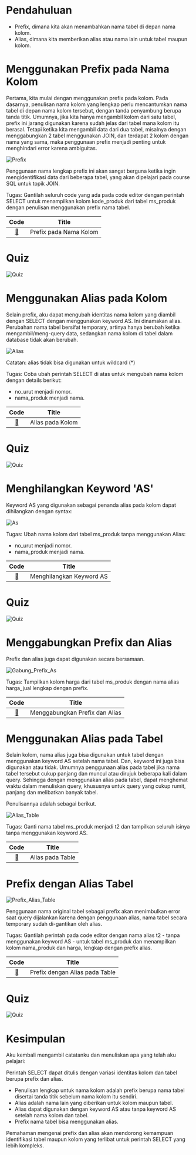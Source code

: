 # Pendahuluan

- Prefix, dimana kita akan menambahkan nama tabel di depan nama kolom.
- Alias, dimana kita memberikan alias atau nama lain untuk tabel maupun kolom.

# Menggunakan Prefix pada Nama Kolom

Pertama, kita mulai dengan menggunakan prefix pada kolom. Pada dasarnya, penulisan nama kolom yang lengkap perlu mencantumkan nama tabel di depan nama kolom tersebut, dengan tanda penyambung berupa tanda titik. Umumnya, jika kita hanya mengambil kolom dari satu tabel, prefix ini jarang digunakan karena sudah jelas dari tabel mana kolom itu berasal. Tetapi ketika kita mengambil data dari dua tabel, misalnya dengan menggabungkan 2 tabel menggunakan JOIN, dan terdapat 2 kolom dengan nama yang sama, maka penggunaan prefix menjadi penting untuk menghindari error karena ambiguitas.

![Prefix](img/prefix.png)

Penggunaan nama lengkap prefix ini akan sangat berguna ketika ingin mengidentifikasi data dari beberapa tabel, yang akan dipelajari pada course SQL untuk topik JOIN.

Tugas:
Gantilah seluruh code yang ada pada code editor dengan perintah SELECT untuk menampilkan kolom kode_produk dari tabel ms_produk dengan penulisan menggunakan prefix nama tabel.

|Code 	|               Title              	|
|:----:	|:--------------------------------:	|
| [📜](https://github.com/bayubagusbagaswara/dqlab-data-engineer/blob/master/2-Fundamental-SQL-using-SELECT-Statement/4-Prefix-dan-Alias/PrefixPadaNamaKolom.sql) | Prefix pada Nama Kolom |

# Quiz

![Quiz](img/quiz-1.PNG)

# Menggunakan Alias pada Kolom

Selain prefix, aku dapat mengubah identitas nama kolom yang diambil dengan SELECT dengan menggunakan keyword AS. Ini dinamakan alias. Perubahan nama tabel bersifat temporary, artinya hanya berubah ketika mengambil/meng-query data, sedangkan nama kolom di tabel dalam database tidak akan berubah.

![Alias](img/alias.png)

Catatan: alias tidak bisa digunakan untuk wildcard (*)

Tugas:
Coba ubah perintah SELECT di atas untuk mengubah nama kolom dengan details berikut:
- no_urut menjadi nomor.
- nama_produk menjadi nama.

|Code 	|               Title              	|
|:----:	|:--------------------------------:	|
| [📜](https://github.com/bayubagusbagaswara/dqlab-data-engineer/blob/master/2-Fundamental-SQL-using-SELECT-Statement/4-Prefix-dan-Alias/AliasPadaKolom.sql) | Alias pada Kolom |

# Quiz

![Quiz](img/quiz-2.PNG)

# Menghilangkan Keyword 'AS'
Keyword AS yang digunakan sebagai penanda alias pada kolom dapat dihilangkan dengan syntax:

![As](img/as.png)

Tugas:
Ubah nama kolom dari tabel ms_produk tanpa menggunakan Alias:
- no_urut menjadi nomor.
- nama_produk menjadi nama.

|Code 	|               Title              	|
|:----:	|:--------------------------------:	|
| [📜](https://github.com/bayubagusbagaswara/dqlab-data-engineer/blob/master/2-Fundamental-SQL-using-SELECT-Statement/4-Prefix-dan-Alias/MenghilangkanKeywordAs.sql) | Menghilangkan Keyword AS |

# Quiz 

![Quiz](img/quiz-3.PNG)

# Menggabungkan Prefix dan Alias

Prefix dan alias juga dapat digunakan secara bersamaan.

![Gabung_Prefix_As](img/gabung-prefik-as.png)

Tugas:
Tampilkan kolom harga dari tabel ms_produk dengan nama alias harga_jual lengkap dengan prefix.

|Code 	|               Title              	|
|:----:	|:--------------------------------:	|
| [📜](https://github.com/bayubagusbagaswara/dqlab-data-engineer/blob/master/2-Fundamental-SQL-using-SELECT-Statement/4-Prefix-dan-Alias/MenggabungkanPrefixDanAlias.sql) | Menggabungkan Prefix dan Alias |


# Menggunakan Alias pada Tabel
Selain kolom, nama alias juga bisa digunakan untuk tabel dengan menggunakan keyword AS setelah nama tabel. Dan, keyword ini juga bisa digunakan atau tidak. Umumnya penggunaan alias pada tabel jika nama tabel tersebut cukup panjang dan muncul atau dirujuk beberapa kali dalam query. Sehingga dengan menggunakan alias pada tabel, dapat menghemat waktu dalam menuliskan query, khususnya untuk query yang cukup rumit, panjang dan melibatkan banyak tabel.

Penulisannya adalah sebagai berikut.

![Alias_Table](img/alias-pada-table.png)

Tugas:
Ganti nama tabel ms_produk menjadi t2 dan tampilkan seluruh isinya tanpa menggunakan keyword AS.

|Code 	|               Title              	|
|:----:	|:--------------------------------:	|
| [📜](https://github.com/bayubagusbagaswara/dqlab-data-engineer/blob/master/2-Fundamental-SQL-using-SELECT-Statement/4-Prefix-dan-Alias/AliasPadaTable.sql) | Alias pada Table |

# Prefix dengan Alias Tabel

![Prefix_Alias_Table](img/prefix-alias-table.png)

Penggunaan nama original tabel sebagai prefix akan menimbulkan error saat query dijalankan karena dengan penggunaan alias, nama tabel secara temporary sudah di-gantikan oleh alias.

Tugas:
Gantilah perintah pada code editor dengan nama alias t2 - tanpa menggunakan keyword AS - untuk tabel ms_produk dan menampilkan kolom nama_produk dan harga, lengkap dengan prefix alias.

|Code 	|               Title              	|
|:----:	|:--------------------------------:	|
| [📜](https://github.com/bayubagusbagaswara/dqlab-data-engineer/blob/master/2-Fundamental-SQL-using-SELECT-Statement/4-Prefix-dan-Alias/PrefixDenganAliasTable.sql) | Prefix dengan Alias pada Table |

# Quiz

![Quiz](img/quiz-4.PNG)

# Kesimpulan
Aku kembali mengambil catatanku dan menuliskan apa yang telah aku pelajari:

Perintah SELECT dapat ditulis dengan variasi identitas kolom dan tabel berupa prefix dan alias.
- Penulisan lengkap untuk nama kolom adalah prefix berupa nama tabel disertai tanda titik sebelum nama kolom itu sendiri.
- Alias adalah nama lain yang diberikan untuk kolom maupun tabel.
- Alias dapat digunakan dengan keyword AS atau tanpa keyword AS setelah nama kolom dan tabel.
- Prefix nama tabel bisa menggunakan alias.

Pemahaman mengenai prefix dan alias akan mendorong kemampuan identifikasi tabel maupun kolom yang terlibat untuk perintah SELECT yang lebih kompleks.